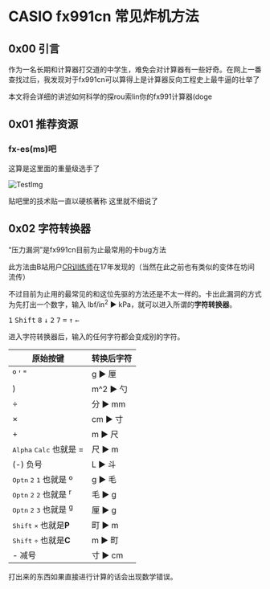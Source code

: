 # CASIO fx991cn 常见炸机方法

<link rel="stylesheet" href="https://cdnjs.cloudflare.com/ajax/libs/KaTeX/0.5.1/katex.min.css">

<link rel="stylesheet" href="https://cdn.jsdelivr.net/github-markdown-css/2.2.1/github-markdown.css"/>

## 0x00 引言
作为一名长期和计算器打交道的中学生，难免会对计算器有一些好奇。在网上一番查找过后，我发现对于fx991cn可以算得上是计算器反向工程史上最牛逼的壮举了

本文将会详细的讲述如何科学的探rou索lin你的fx991计算器(doge

## 0x01 推荐资源
### fx-es(ms)吧
这算是这里面的重量级选手了

![TestImg](https://img2.imgtp.com/2024/03/24/X0VPDdA8.jpg)

贴吧里的技术贴一直以硬核著称 这里就不细说了
## 0x02 字符转换器

“压力漏洞”是fx991cn目前为止最常用的卡bug方法


此方法由B站用户<a href="https://www.bilibili.com/video/BV1pA411c7tr/">CR训练师</a>在17年发现的（当然在此之前也有类似的变体在坊间流传）

不过目前为止用的最常见的和这位先驱的方法还是不太一样的。卡出此漏洞的方式为先打出一个数字，输入 lbf/in<sup>2</sup> ▶︎ kPa，就可以进入所谓的<b>字符转换器</b>。

<kbd>1</kbd> <kbd>Shift</kbd> <kbd>8</kbd> <kbd>↓</kbd> <kbd>2</kbd> <kbd>7</kbd> <kbd>=</kbd> <kbd>↑</kbd> <kbd>←</kbd>

进入字符转换器后，输入的任何字符都会变成别的字符。

原始按键 | 转换后字符
-|-
º ' " | g ▶︎ 厘
) | m^2 ▶︎ 勺
÷ | 分 ▶︎ mm
× | cm ▶︎ 寸
\+ | m ▶︎ 尺
<kbd>Alpha</kbd> <kbd>Calc</kbd> 也就是 = | 尺 ▶︎ m
(-) 负号 | L ▶︎ 斗
<kbd>Optn</kbd> <kbd>2</kbd> <kbd>1</kbd> 也就是 º | g ▶︎ 毛
<kbd>Optn</kbd> <kbd>2</kbd> <kbd>2</kbd> 也就是 <sup>r</sup> | 毛 ▶︎ g
<kbd>Optn</kbd> <kbd>2</kbd> <kbd>3</kbd> 也就是 <sup>g</sup> | 厘 ▶︎ g
<kbd>Shift</kbd> <kbd>×</kbd> 也就是<b>P</b>| 町 ▶︎ m
<kbd>Shift</kbd> <kbd>÷</kbd> 也就是<b>C</b>| m ▶︎ 町
\- 减号| 寸 ▶︎ cm

打出来的东西如果直接进行计算的话会出现数学错误。